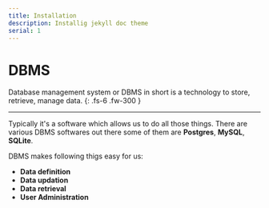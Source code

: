 ```yaml
---
title: Installation
description: Installig jekyll doc theme
serial: 1
---
```


# DBMS

Database management system or DBMS in short is a technology to store, retrieve, manage data. 
{: .fs-6 .fw-300 }

***

Typically it's a software which allows us to do all those things. There are various DBMS softwares out there some of them are **Postgres**, **MySQL**, **SQLite**.

DBMS makes following thigs easy for us:
- **Data definition**
- **Data updation**
- **Data retrieval**
- **User Administration**